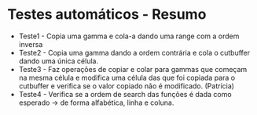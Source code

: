 # Testes automáticos - Resumo

* Teste1 - Copia uma gamma e cola-a dando uma range com a ordem inversa
* Teste2 - Copia uma gamma dando a ordem contrária e cola o cutbuffer dando uma única célula.
* Teste3 - Faz operações de copiar e colar para gammas que começam na mesma célula e modifica uma célula das que foi copiada para o cutbuffer e verifica se o valor copiado não é modificado. (Patrícia)
* Teste4 - Verifica se a ordem de search das funções é dada como esperado -> de forma alfabética, linha e coluna.
